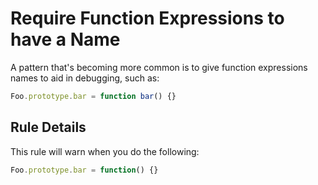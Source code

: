 # Require Function Expressions to have a Name

A pattern that's becoming more common is to give function expressions names to aid in debugging, such as:

```js
Foo.prototype.bar = function bar() {}
```

## Rule Details

This rule will warn when you do the following:

```js
Foo.prototype.bar = function() {}
```